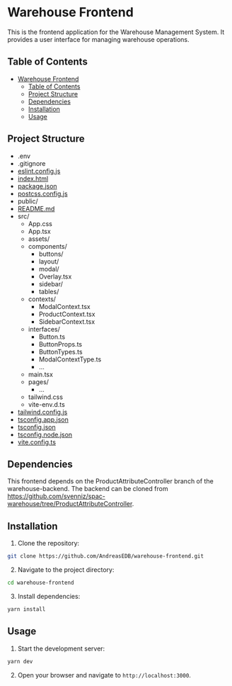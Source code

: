# Warehouse Frontend

This is the frontend application for the Warehouse Management System. It provides a user interface for managing warehouse operations.

## Table of Contents

- [Warehouse Frontend](#warehouse-frontend)
  - [Table of Contents](#table-of-contents)
  - [Project Structure](#project-structure)
  - [Dependencies](#dependencies)
  - [Installation](#installation)
  - [Usage](#usage)

## Project Structure

- .env
- .gitignore
- [eslint.config.js](http://_vscodecontentref_/1)
- [index.html](http://_vscodecontentref_/2)
- [package.json](http://_vscodecontentref_/3)
- [postcss.config.js](http://_vscodecontentref_/4)
- public/
- [README.md](http://_vscodecontentref_/5)
- src/
  - App.css
  - App.tsx
  - assets/
  - components/
    - buttons/
    - layout/
    - modal/
    - Overlay.tsx
    - sidebar/
    - tables/
  - contexts/
    - ModalContext.tsx
    - ProductContext.tsx
    - SidebarContext.tsx
  - interfaces/
    - Button.ts
    - ButtonProps.ts
    - ButtonTypes.ts
    - ModalContextType.ts
    - ...
  - main.tsx
  - pages/
    - ...
  - tailwind.css
  - vite-env.d.ts
- [tailwind.config.js](http://_vscodecontentref_/6)
- [tsconfig.app.json](http://_vscodecontentref_/7)
- [tsconfig.json](http://_vscodecontentref_/8)
- [tsconfig.node.json](http://_vscodecontentref_/9)
- [vite.config.ts](http://_vscodecontentref_/10)

## Dependencies

This frontend depends on the ProductAttributeController branch of the warehouse-backend. The backend can be cloned from https://github.com/svenniz/spac-warehouse/tree/ProductAttributeController.

## Installation

1. Clone the repository:

```sh
git clone https://github.com/AndreasEDB/warehouse-frontend.git
```

2. Navigate to the project directory:

```sh
cd warehouse-frontend
```

3. Install dependencies:

```sh
yarn install
```

## Usage

1. Start the development server:

```sh
yarn dev
```

2. Open your browser and navigate to `http://localhost:3000`.

